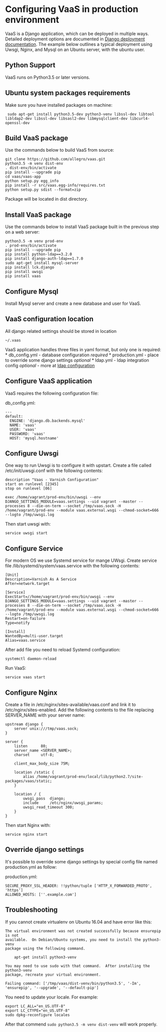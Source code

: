 Configuring VaaS in production environment
==========================================
VaaS is a Django application, which can be deployed in multiple ways. Detailed deployment options are documented in [Django deployment documentation](https://docs.djangoproject.com/en/1.8/howto/deployment). The example below outlines a typical deployment using Uwsgi, Nginx, and Mysql on an Ubuntu server, with the ubuntu user.

Python Support
--------------
VaaS runs on Python3.5 or later versions.

Ubuntu system packages requirements
-----------------------------------
Make sure you have installed packages on machine:

     sudo apt-get install python3.5-dev python3-venv libssl-dev libtool libldap2-dev libssl-dev libsasl2-dev libmysqlclient-dev libcurl4-openssl-dev

Build VaaS package
------------------
Use the commands below to build VaaS from source:

    git clone https://github.com/allegro/vaas.git
    python3.5 -m venv dist-env
    . dist-env/bin/activate
    pip install --upgrade pip
    cd vaas/vaas-app
    python setup.py egg_info
    pip install -r src/vaas.egg-info/requires.txt
    python setup.py sdist --format=zip

Package will be located in dist directory.

Install VaaS package
--------------------
Use the commands below to install VaaS package built in the previous step on a web server:

    python3.5 -m venv prod-env
    . prod-env/bin/activate
    pip install --upgrade pip
    pip install python-ldap==3.2.0
    pip install django-auth-ldap==1.7.0
    sudo apt-get install mysql-server
    pip install lck.django
    pip install uwsgi
    pip install vaas


Configure Mysql
---------------
Install Mysql server and create a new database and user for VaaS.


VaaS configuration location
---------------------------

All django related settings should be stored in location

    ~/.vaas

VaaS application handles three files in yaml format, but only one is required:
     * db_config.yml - database configuration *required*
     * production.yml - place to override some django settings *optional*
     * ldap.yml - ldap integration config *optional* - more at [ldap configuration](../documentation/ldap.md)

Configure VaaS application
--------------------------
VaaS requires the following configuration file:

db_config.yml:

    ---
    default:
      ENGINE: 'django.db.backends.mysql'
      NAME: 'vaas'
      USER: 'vaas'
      PASSWORD: 'vaas'
      HOST: 'mysql.hostname'


Configure Uwsgi
---------------
One way to run Uwsgi is to configure it with upstart. Create a file called /etc/init/uwsgi.conf with the following contents:

    description "Vaas - Varnish Configuration"
    start on runlevel [2345]
    stop on runlevel [06]
    
    exec /home/vagrant/prod-env/bin/uwsgi --env DJANGO_SETTINGS_MODULE=vaas.settings --uid vagrant --master --processes 8 --die-on-term --socket /tmp/vaas.sock -H /home/vagrant/prod-env --module vaas.external.wsgi --chmod-socket=666 --logto /tmp/uwsgi.log

Then start uwsgi with:

    service uwsgi start


Configure Service
-----------------
For modern OS we use Systemd service for mange UWsgi. Create service file /lib/systemd/system/vaas.service with the following contents:

    [Unit]
    Description=Varnish As A Service
    After=network.target

    [Service]
    ExecStart=//home/vagrant/prod-env/bin/uwsgi --env DJANGO_SETTINGS_MODULE=vaas.settings --uid vagrant --master --processes 8 --die-on-term --socket /tmp/vaas.sock -H /home/vagrant/prod-env --module vaas.external.wsgi --chmod-socket=666 --logto /tmp/uwsgi.log
    Restart=on-failure
    Type=notify

    [Install]
    WantedBy=multi-user.target
    Alias=vaas.service

After add file you need to reload Systemd configuration:

    systemctl daemon-reload

Run VaaS:

    service vaas start


Configure Nginx
---------------
Create a file in /etc/nginx/sites-available/vaas.conf and link it to /etc/nginx/sites-enabled. Add the following contents to the file replacing SERVER_NAME with your server name:

    upstream django {
        server unix:///tmp/vaas.sock;
    }
    
    server {
        listen      80;
        server_name <SERVER_NAME>;
        charset     utf-8;
    
        client_max_body_size 75M;
    
        location /static {
            alias /home/vagrant/prod-env/local/lib/python2.7/site-packages/vaas/static;
        }
    
        location / {
            uwsgi_pass  django;
            include     /etc/nginx/uwsgi_params;
            uwsgi_read_timeout 300;
        }
    }

Then start Nginx with:

    service nginx start


Override django settings
------------------------
It's possible to override some django settings by special config file named production.yml as follow:

production.yml:

    SECURE_PROXY_SSL_HEADER: !!python/tuple ['HTTP_X_FORWARDED_PROTO', 'https']
    ALLOWED_HOSTS: [''.example.com']


Troubleshooting
---------------
If you cannot create virtualenv on Ubuntu 16.04 and have error like this:

    The virtual environment was not created successfully because ensurepip is not
    available.  On Debian/Ubuntu systems, you need to install the python3-venv
    package using the following command.

        apt-get install python3-venv

    You may need to use sudo with that command.  After installing the python3-venv
    package, recreate your virtual environment.

    Failing command: ['/tmp/vaas/dist-venv/bin/python3.5', '-Im', 'ensurepip', '--upgrade', '--default-pip']

You need to update your locale. For example:

    export LC_ALL="en_US.UTF-8"
    export LC_CTYPE="en_US.UTF-8"
    sudo dpkg-reconfigure locales

After that commend ```sudo python3.5 -m venv dist-venv``` will work properly.